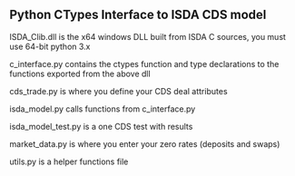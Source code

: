 ## Python CTypes Interface to ISDA CDS model

ISDA_Clib.dll is the x64 windows DLL built from ISDA C sources, you must use 64-bit python 3.x

c_interface.py contains the ctypes function and type declarations to the functions exported from the above dll

cds_trade.py is where you define your CDS deal attributes

isda_model.py calls functions from c_interface.py

isda_model_test.py is a one CDS test with results

market_data.py is where you enter your zero rates (deposits and swaps)

utils.py is a helper functions file


